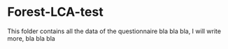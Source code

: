 # Forest-LCA-test
This folder contains all the data of the questionnaire bla bla bla, I will write more, bla bla bla 
